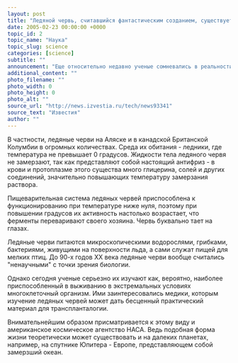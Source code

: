 ```yaml
---
layout: post
title: "Ледяной червь, считавшийся фантастическим созданием, существует"
date: 2005-02-23 00:00:00 +0000
topic_id: 2
topic_name: "Наука"
topic_slug: science
categories: [science]
subtitle: ""
announcement: "Еще относительно недавно ученые сомневались в реальности ледяного червя, как ранее - в правдоподобности этрусской мыши. И ледяной червь, и микроскопическая мышка считались столь же фантастическими созданиями, как какая-нибудь саламандра или птица Феникс. Однако практика показала, что оба представителя животного мира, возможно, - наименее изученные существа на планете - действительно существуют."
additional_content: ""
photo_filename: ""
photo_width: 0
photo_height: 0
photo_alt: ""
source_url: "http://news.izvestia.ru/tech/news93341"
source_text: "Известия"
author: ""
---
```

В частности, ледяные черви на Аляске и в канадской Британской Колумбии в огромных количествах. Среда их обитания - ледники, где температура не превышает 0 градусов. Жидкости тела ледяного червя не замерзают, так как представляют собой настоящий антифриз - в крови и протоплазме этого существа много глицерина, солей и других соединений, значительно повышающих температуру замерзания раствора.

Пищеварительная система ледяных червей приспособлена к функционированию при температуре ниже нуля, поэтому при повышении градусов их активность настолько возрастает, что ферменты переваривают своего хозяина. Червь буквально тает на глазах.

Ледяные черви питаются микроскопическими водорослями, грибками, бактериями, живущими на поверхности льда, а сами служат пищей для мелких птиц. До 90-х годов ХХ века ледяные черви вообще считались "ненаучными" с точки зрения биологии.

Однако сегодня ученые серьезно их изучают как, вероятно, наиболее приспособленный в выживанию в экстремальных условиях многоклеточный организм. Ими заинтересовались медики, которым изучение ледяных червей может дать бесценный практический материал для транспланталогии.

Внимательнейшим образом присматривается к этому виду и американское космическое агентство НАСА. Ведь подобная форма жизни теоретически может существовать и на далеких планетах, например, на спутнике Юпитера - Европе, представляющем собой замерзший океан.
